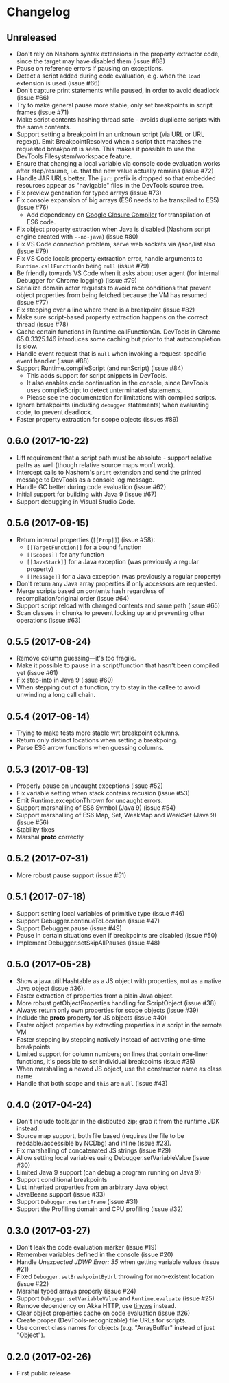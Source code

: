 # Changelog

## Unreleased

* Don't rely on Nashorn syntax extensions in the property extractor code, since the target may
  have disabled them (issue #68)
* Pause on reference errors if pausing on exceptions.
* Detect a script added during code evaluation, e.g. when the `load` extension is used (issue #66)
* Don't capture print statements while paused, in order to avoid deadlock (issue #66)
* Try to make general pause more stable, only set breakpoints in script frames (issue #71)
* Make script contents hashing thread safe - avoids duplicate scripts with the same contents.
* Support setting a breakpoint in an unknown script (via URL or URL regexp). Emit BreakpointResolved
  when a script that matches the requested breakpoint is seen. This makes it possible to use the
  DevTools Filesystem/workspace feature.
* Ensure that changing a local variable via console code evaluation works after step/resume, i.e.
  that the new value actually remains (issue #72)
* Handle JAR URLs better. The `jar:` prefix is dropped so that embedded resources appear as
  "navigable" files in the DevTools source tree.
* Fix preview generation for typed arrays (issue #73)
* Fix console expansion of big arrays (ES6 needs to be transpiled to ES5) (issue #76)
    * Add dependency on [Google Closure Compiler](https://github.com/google/closure-compiler)
      for transpilation of ES6 code.
* Fix object property extraction when Java is disabled (Nashorn script engine created with `--no-java`)
  (issue #80)
* Fix VS Code connection problem, serve web sockets via /json/list also (issue #79)
* Fix VS Code locals property extraction error, handle arguments to `Runtime.callFunctionOn`
  being `null` (issue #79)
* Be friendly towards VS Code when it asks about user agent (for internal Debugger for Chrome logging)
  (issue #79)
* Serialize domain actor requests to avoid race conditions that prevent object properties from
  being fetched because the VM has resumed (issue #77)
* Fix stepping over a line where there is a breakpoint (issue #82)
* Make sure script-based property extraction happens on the correct thread (issue #78)
* Cache certain functions in Runtime.callFunctionOn. DevTools in Chrome 65.0.3325.146 introduces some
  caching but prior to that autocompletion is slow.
* Handle event request that is `null` when invoking a request-specific event handler (issue #88)
* Support Runtime.compileScript (and runScript) (issue #84)
    * This adds support for script snippets in DevTools.
    * It also enables code continuation in the console, since DevTools uses
      compileScript to detect unterminated statements.
    * Please see the documentation for limitations with compiled scripts.
* Ignore breakpoints (including `debugger` statements) when evaluating code, to prevent deadlock.
* Faster property extraction for scope objects (issues #89)

## 0.6.0 (2017-10-22)

* Lift requirement that a script path must be absolute - support relative paths as well
  (though relative source maps won't work).
* Intercept calls to Nashorn's `print` extension and send the printed message to DevTools
  as a console log message.
* Handle GC better during code evaluation (issue #62)
* Initial support for building with Java 9 (issue #67)
* Support debugging in Visual Studio Code.

## 0.5.6 (2017-09-15)

* Return internal properties (`[[Prop]]`) (issue #58):
    * `[[TargetFunction]]` for a bound function
    * `[[Scopes]]` for any function
    * `[[JavaStack]]` for a Java exception (was previously a regular property)
    * `[[Message]]` for a Java exception (was previously a regular property)
* Don't return any Java array properties if only accessors are requested.
* Merge scripts based on contents hash regardless of recompilation/original order (issue #64)
* Support script reload with changed contents and same path (issue #65)
* Scan classes in chunks to prevent locking up and preventing other operations (issue #63)

## 0.5.5 (2017-08-24)

* Remove column guessing&mdash;it's too fragile.
* Make it possible to pause in a script/function that hasn't been compiled yet (issue #61)
* Fix step-into in Java 9 (issue #60)
* When stepping out of a function, try to stay in the callee to avoid unwinding
  a long call chain.

## 0.5.4 (2017-08-14)

* Trying to make tests more stable wrt breakpoint columns.
* Return only distinct locations when setting a breakpoing.
* Parse ES6 arrow functions when guessing columns.

## 0.5.3 (2017-08-13)

* Properly pause on uncaught exceptions (issue #52)
* Fix variable setting when stack contains recusion (issue #53)
* Emit Runtime.exceptionThrown for uncaught errors.
* Support marshalling of ES6 Symbol (Java 9) (issue #54)
* Support marshalling of ES6 Map, Set, WeakMap and WeakSet (Java 9) (issue #56)
* Stability fixes
* Marshal __proto__ correctly

## 0.5.2 (2017-07-31)

* More robust pause support (issue #51)

## 0.5.1 (2017-07-18)

* Support setting local variables of primitive type (issue #46)
* Support Debugger.continueToLocation (issue #47)
* Support Debugger.pause (issue #49)
* Pause in certain situations even if breakpoints are disabled (issue #50)
* Implement Debugger.setSkipAllPauses (issue #48)

## 0.5.0 (2017-05-28)

* Show a java.util.Hashtable as a JS object with properties, not as a native Java
  object (issue #36).
* Faster extraction of properties from a plain Java object.
* More robust getObjectProperties handling for ScriptObject (issue #38)
* Always return only own properties for scope objects (issue #39)
* Include the __proto__ property for JS objects (issue #40)
* Faster object properties by extracting properties in a script in the remote VM
* Faster stepping by stepping natively instead of activating one-time breakpoints
* Limited support for column numbers; on lines that contain one-liner functions, it's
  possible to set individual breakpoints (issue #35)
* When marshalling a newed JS object, use the constructor name as class name
* Handle that both scope and `this` are `null` (issue #43)

## 0.4.0 (2017-04-24)

* Don't include tools.jar in the distibuted zip; grab it from the runtime JDK instead.
* Source map support, both file based (requires the file to be readable/accessible by
  NCDbg) and inline (issue #23).
* Fix marshalling of concatenated JS strings (issue #29)
* Allow setting local variables using Debugger.setVariableValue (issue #30)
* Limited Java 9 support (can debug a program running on Java 9)
* Support conditional breakpoints
* List inherited properties from an arbitrary Java object
* JavaBeans support (issue #33)
* Support `Debugger.restartFrame` (issue #31)
* Support the Profiling domain and CPU profiling (issue #32)

## 0.3.0 (2017-03-27)

* Don't leak the code evaluation marker (issue #19)
* Remember variables defined in the console (issue #20)
* Handle _Unexpected JDWP Error: 35_ when getting variable values (issue #21)
* Fixed `Debugger.setBreakpointByUrl` throwing for non-existent location (issue #22)
* Marshal typed arrays properly (issue #24)
* Support `Debugger.setVariableValue` and `Runtime.evaluate` (issue #25)
* Remove dependency on Akka HTTP, use [tinyws](https://github.com/provegard/tinyws) instead.
* Clear object properties cache on code evaluation (issue #26)
* Create proper (DevTools-recognizable) file URLs for scripts.
* Use correct class names for objects (e.g. "ArrayBuffer" instead of just "Object").

## 0.2.0 (2017-02-26)

* First public release

